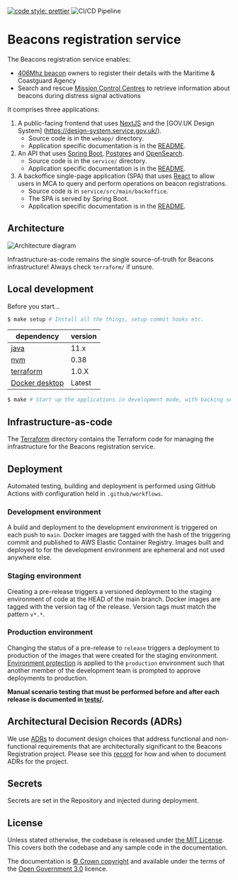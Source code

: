[![code style: prettier](https://img.shields.io/badge/code_style-prettier-ff69b4.svg?style=flat-square)](https://github.com/prettier/prettier)
![CI/CD Pipeline](https://github.com/mcagov/beacons/actions/workflows/on-push.yml/badge.svg)

# Beacons registration service

The Beacons registration service enables:

- [406Mhz beacon](https://www.gov.uk/maritime-safety-weather-and-navigation/register-406-mhz-beacons) owners to register their details with the Maritime & Coastguard Agency
- Search and rescue [Mission Control Centres](<https://en.wikipedia.org/wiki/Mission_control_centre_(Cospas-Sarsat)>) to retrieve information about beacons during distress signal activations

It comprises three applications:

1. A public-facing frontend that uses [NextJS](https://nextjs.org/) and the [GOV.UK Design System]
   (https://design-system.service.gov.uk/).
   - Source code is in the `webapp/` directory.
   - Application specific documentation is in the [README](./webapp/README.md).
2. An API that uses [Spring Boot](https://spring.io/projects/spring-boot), [Postgres](https://www.postgresql.org/)
   and [OpenSearch](https://opensearch.org/).
   - Source code is in the `service/` directory.
   - Application specific documentation is in the [README](./service/README.md).
3. A backoffice single-page application (SPA) that uses [React](https://reactjs.org/docs/create-a-new-react-app.html)
   to allow users in MCA to query and perform operations on beacon registrations.
   - Source code is in `service/src/main/backoffice`.
   - The SPA is served by Spring Boot.
   - Application specific documentation is in the [README](./backoffice/README.md).

## Architecture

![Architecture diagram](docs/architecture_diagram.svg)

Infrastructure-as-code remains the single source-of-truth for Beacons infrastructure! Always check `terraform/` if
unsure.

## Local development

Before you start...

```bash
$ make setup # Install all the things, setup commit hooks etc.
```

| **dependency**                                                    | **version** |
| ----------------------------------------------------------------- | ----------- |
| [java](https://openjdk.java.net/projects/jdk/11/)                 | 11.x        |
| [nvm](https://github.com/nvm-sh/nvm)                              | 0.38        |
| [terraform](https://www.terraform.io/)                            | 1.0.X       |
| [Docker desktop](https://www.docker.com/products/docker-desktop/) | Latest      |

```bash
$ make # Start up the applications in development mode, with backing services
```

## Infrastructure-as-code

The [Terraform](./terraform) directory contains the Terraform code for managing the infrastructure for the Beacons
registration service.

## Deployment

Automated testing, building and deployment is performed using GitHub Actions with configuration held in
`.github/workflows`.

### Development environment

A build and deployment to the development environment is triggered on each push to `main`. Docker images are tagged
with the hash of the triggering commit and published to AWS Elastic Container Registry. Images built and deployed to
for the development environment are ephemeral and not used anywhere else.

### Staging environment

Creating a pre-release triggers a versioned deployment to the staging environment of code at the HEAD of the main
branch. Docker images are tagged with the version tag of the release. Version tags must match the pattern `v*.*`.

### Production environment

Changing the status of a pre-release to `release` triggers a deployment to production of the images that were created
for the staging
environment. [Environment protection](https://docs.github.com/en/actions/managing-workflow-runs/reviewing-deployments)
is applied to the `production` environment such that another member of the development team is prompted to approve
deployments to production.

**Manual scenario testing that must be performed before and after each release is documented in [tests/](./tests).**

## Architectural Decision Records (ADRs)

We use [ADRs](./docs/adr) to document design choices that address functional and non-functional requirements that are
architecturally significant to the Beacons Registration project. Please see
this [record](docs/adr/0003-2021-02-24-when-to-adr.md) for how and when to document ADRs for the project.

## Secrets

Secrets are set in the Repository and injected during deployment.

## License

Unless stated otherwise, the codebase is released under [the MIT License][mit]. This covers both the codebase and any
sample code in the documentation.

The documentation is [&copy; Crown copyright][copyright] and available under the terms of the [Open Government 3.0][ogl]
licence.

[mit]: LICENCE
[copyright]: http://www.nationalarchives.gov.uk/information-management/re-using-public-sector-information/uk-government-licensing-framework/crown-copyright/
[ogl]: http://www.nationalarchives.gov.uk/doc/open-government-licence/version/3/
